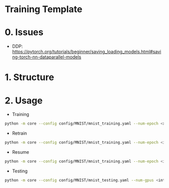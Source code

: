 # Training Template

# 0. Issues
- DDP: https://pytorch.org/tutorials/beginner/saving_loading_models.html#saving-torch-nn-dataparallel-models

# 1. Structure

# 2. Usage
* Training
```bash
python -m core --config config/MNIST/mnist_training.yaml --num-epoch <x> --num-gpus <y>
```

* Retrain
```bash
python -m core --config config/MNIST/mnist_training.yaml --num-epoch <int> --num-gpus <int> --checkpoint-path <str>
```

* Resume
```bash
python -m core --config config/MNIST/mnist_training.yaml --num-epoch <int> --num-gpus <int> --resume-path <str>
```

* Testing
```bash
python -m core --config config/MNIST/mnist_testing.yaml --num-gpus <int>
```

